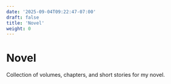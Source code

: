 ```yaml
---
date: '2025-09-04T09:22:47-07:00'
draft: false
title: 'Novel'
weight: 0
---
```


# Novel

Collection of volumes, chapters, and short stories for my novel.
